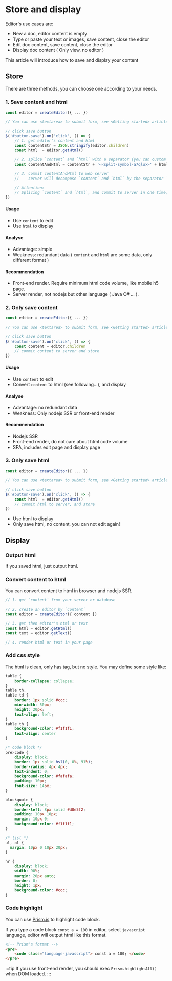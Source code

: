 # Store and display

Editor's use cases are:
- New a doc, editor content is empty
- Type or paste your text or images, save content, close the editor
- Edit doc content, save content, close the editor
- Display doc content ( Only view, no editor )

This article will introduce how to save and display your content

## Store

There are three methods, you can choose one according to your needs.

### 1. Save content and html

```js
const editor = createEditor({ ... })

// You can use <textarea> to submit form, see <Getting started> article

// click save button
$('#button-save').on('click', () => {
    // 1. get editor's content and html
    const contentStr = JSON.stringify(editor.children)
    const html  = editor.getHtml()

    // 2. splice `content` and `html` with a separator (you can custom define) ，like `<<split-symbol-a7qlu>>`
    const contentAndHtml = contentStr + '<<split-symbol-a7qlu>>' + html

    // 3. commit contentAndHtml to web server
    //    server will decompose `content` and `html` by the separator `<<split-symbol-a7qlu>>`, and store both

    // Attention: 
    // Splicing `content` and `html`, and commit to server in one time, can ensure data synchronization
})
```

#### Usage

- Use `content` to edit
- Use `html` to display

#### Analyse

- Advantage: simple
- Weakness: redundant data ( `content` and `html` are some data, only different format )

#### Recommendation

- Front-end render. Require minimum html code volume, like mobile h5 page.
- Server render, not nodejs but other language ( Java C# ... ).

### 2. Only save content

```js
const editor = createEditor({ ... })

// You can use <textarea> to submit form, see <Getting started> article

// click save button
$('#button-save').on('click', () => {
    const content = editor.children 
    // commit content to server and store
})
```

#### Usage

- Use `content` to edit
- Convert `content` to html (see following...), and display

#### Analyse

- Advantage: no redundant data
- Weakness: Only nodejs SSR or front-end render

#### Recommendation

- Nodejs SSR
- Front-end render, do not care about html code volume
- SPA, includes edit page and display page

### 3. Only save html

```js
const editor = createEditor({ ... })

// You can use <textarea> to submit form, see <Getting started> article

// click save button
$('#button-save').on('click', () => {
    const html  = editor.getHtml()
    // commit html to server, and store
})
```

- Use html to display
- Only save html, no content, you can not edit again!

## Display

### Output html

If you saved html, just output html.

### Convert content to html

You can convert content to html in browser and nodejs SSR.

```js
// 1. get `content` from your server or database

// 2. create an editor by `content`
const editor = createEditor({ content })

// 3. get then editor's html or text
const html = editor.getHtml()
const text = editor.getText()

// 4. render html or text in your page
```

### Add css style

The html is clean, only has tag, but no style. You may define some style like:

```css
table {
    border-collapse: collapse;
}
table th,
table td {
    border: 1px solid #ccc;
    min-width: 50px;
    height: 20px;
    text-align: left;
}
table th {
    background-color: #f1f1f1;
    text-align: center
}

/* code block */
pre>code {
    display: block;
    border: 1px solid hsl(0, 0%, 91%);
    border-radius: 4px 4px;
    text-indent: 0;
    background-color: #fafafa;
    padding: 10px;
    font-size: 14px;
}

blockquote {
    display: block;
    border-left: 8px solid #d0e5f2;
    padding: 10px 10px;
    margin: 10px 0;
    background-color: #f1f1f1;
}

/* list */
ul, ol {
  margin: 10px 0 10px 20px;
}

hr {
    display: block;
    width: 90%;
    margin: 20px auto;
    border: 0;
    height: 1px;
    background-color: #ccc;
}
```

### Code highlight

You can use [Prism.js](https://prismjs.com/) to highlight code block.

If you type a code block `const a = 100` in editor, select `javascript` language, editor will output html like this format.

```html
<!-- Prism's format -->
<pre>
    <code class="language-javascript"> const a = 100; </code>
</pre>
```

:::tip
If you use front-end render, you should exec `Prism.highlightAll()` when DOM loaded.
:::
